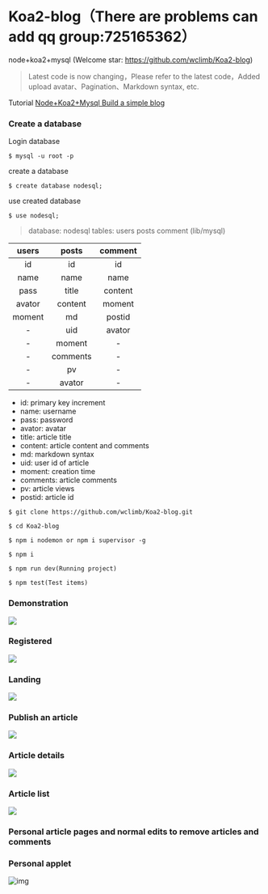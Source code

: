 # Koa2-blog（There are problems can add qq group:725165362）
node+koa2+mysql (Welcome star: https://github.com/wclimb/Koa2-blog)

> Latest code is now changing，Please refer to the latest code，Added upload avatar、Pagination、Markdown syntax, etc.


Tutorial [Node+Koa2+Mysql Build a simple blog](http://www.wclimb.site/2017/07/12/Node-Koa2-Mysql-%E6%90%AD%E5%BB%BA%E7%AE%80%E6%98%93%E5%8D%9A%E5%AE%A2/)

### Create a database

Login database
```
$ mysql -u root -p
```
create a database
```
$ create database nodesql;
```
use created database
```
$ use nodesql;
```

> database: nodesql  tables: users posts comment  (lib/mysql)


| users   | posts   | comment   |
| :----:  | :----:  | :----:    |
| id      | id      | id        |
| name    | name    | name      |
| pass    | title   | content   |
| avator  | content | moment    |
| moment  | md      | postid    |
| -       | uid     | avator    |
| -       | moment  | -         |
| -       | comments| -         |    
| -       | pv      | -         |    
| -       | avator  | -         |  


* id: primary key increment
* name: username
* pass: password
* avator: avatar
* title: article title
* content: article content and comments
* md: markdown syntax
* uid: user id of article
* moment: creation time
* comments: article comments
* pv: article views
* postid: article id

```
$ git clone https://github.com/wclimb/Koa2-blog.git
```
```
$ cd Koa2-blog
```
```
$ npm i nodemon or npm i supervisor -g
```
```
$ npm i
```
```
$ npm run dev(Running project)
```
```
$ npm test(Test items)
```
### Demonstration

![](http://www.wclimb.site/cdn/blog1.gif)

### Registered

![](http://www.wclimb.site/cdn/signup1.png)

### Landing

![](http://www.wclimb.site/cdn/signin1.png)

### Publish an article

![](http://www.wclimb.site/cdn/create1.png)

### Article details

![](http://www.wclimb.site/cdn/postcontent1.png)

### Article list

![](http://www.wclimb.site/cdn/posts1.png)

### Personal article pages and normal edits to remove articles and comments

### Personal applet

![img](http://www.wclimb.site/cdn/xcx.jpeg?v=1) 

